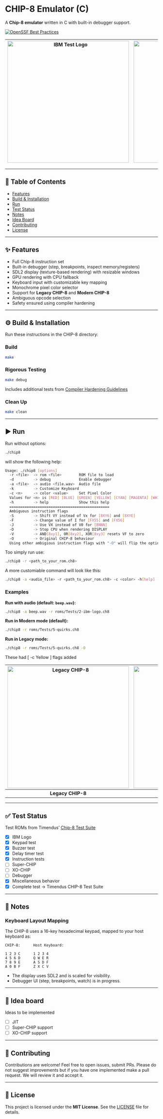 <h1>CHIP-8 Emulator (C)</h1>

<p>
A <strong>Chip-8 emulator</strong> written in C with built-in debugger support.
</p>

[![OpenSSF Best Practices](https://www.bestpractices.dev/projects/11080/badge)](https://www.bestpractices.dev/projects/11080)

| <img src="https://github.com/user-attachments/assets/e660f2ec-2bdc-4133-990e-97bdd3d6c9aa" alt="IBM Test Logo" width="400"/> | <img src="https://github.com/user-attachments/assets/3a6db82d-834c-4944-86b9-c19424ae63b3" alt="Second Screenshot" width="400"/> |
|:---:|:---:|


---

## 📖 Table of Contents
- [Features](#-features)
- [Build & Installation](https://github.com/Afsan-z47/CHIP-8/blob/main/README.md#%EF%B8%8F-build--installation)
- [Run](https://github.com/Afsan-z47/CHIP-8/blob/main/README.md#%EF%B8%8F-build--installation)
- [Test Status](#-test-status)
- [Notes](#-notes)
- [Idea Board](https://github.com/Afsan-z47/CHIP-8/blob/main/README.md#%EF%B8%8F-build--installation)
- [Contributing](#-contributing)
- [License](#-license)

---

## ✨ Features
- Full Chip-8 instruction set
- Built-in debugger (step, breakpoints, inspect memory/registers)
- SDL2 display (texture-based rendering) with resizable windows
- GPU rendering with CPU fallback
- Keyboard input with customizable key mapping
- Monochrome pixel color selector
- Support for **Legacy CHIP-8** and **Modern CHIP-8**
- Ambiguous opcode selection
- Safety ensured using compiler hardening

---

## ⚙️ Build & Installation

Run these instructions in the CHIP-8 directory:

### Build
```sh
make
````

### Rigorous Testing

```sh
make debug
```

Includes additional tests from
[Compiler Hardening Guidelines](https://best.openssf.org/Compiler-Hardening-Guides/Compiler-Options-Hardening-Guide-for-C-and-C++.html)

### Clean Up

```sh
make clean
```

---

## ▶️ Run

Run without options:

```sh
./chip8
```
will show the following help:
```sh
Usage: ./chip8 [options]
  -r <file>  -> rom <file>        ROM file to load
  -d 	     -> debug             Enable debugger
  -a <file>  -> audio <file.wav>  Audio file
  -k 	     -> Customize Keyboard
  -c <n>     -> color <value>     Set Pixel Color
  Values for <n> is [RED] [BLUE] [GREEN] [YELLOW] [CYAN] [MAGENTA] [WHITE](default) 
  -h 	     -> help              Show this help
  ==============================================
  Ambiguous instruction flags
  -S 	     -> Shift VY instead of Vx for [8XY6] and [8XYE]
  -F 	     -> Change value of I for [FX55] and [FX56]
  -J 	     -> Use VX instead of V0 for [BNNN]
  -D 	     -> Stop CPU when rendering DISPLAY
  -V 	     -> AND[8xy1], OR[8xy2], XOR[8xy3] resets VF to zero
  -O 	     -> Original CHIP-8 behaviour
  Using other ambigious instruction flags with "-O" will flip the optins
```
Too simply run use:
```sh
./chip8 -r <path_to_your_rom.ch8>
```

A more customiable command will look like this:
```sh
./chip8 -a <audio_file> -r <path_to_your_rom.ch8> -c <color> -h[help] -SFJDV[Alike ambiguous instruction flags] -k[this ones for keyboard]
```

### Examples

**Run with audio (default: `beep.wav`):**

```sh
./chip8 -a beep.wav -r roms/Tests/2-ibm-logo.ch8
```

**Run in Modern mode (default):**

```sh
./chip8 -r roms/Tests/5-quirks.ch8
```

**Run in Legacy mode:**

```sh
./chip8 -r roms/Tests/5-quirks.ch8 -O
```

These had [ -c Yellow ] flags added

| <img src="https://github.com/user-attachments/assets/5b2d2d4b-7d62-4603-88de-d93891b9c555" alt="Legacy CHIP-8" width="400"/> | <img src="https://github.com/user-attachments/assets/020e2f7a-0f3b-4362-8f99-d0fa6a0cc7a1" alt="Modern CHIP-8" width="400"/> |
| :--------------------------------------------------------------------------------------------------------------------------: | :--------------------------------------------------------------------------------------------------------------------------: |
|                                                       **Legacy CHIP-8**                                                      |                                                       **Modern CHIP-8**                                                      |

---

## ✅ Test Status

Test ROMs from Timendus’ [Chip-8 Test Suite](https://github.com/Timendus/chip8-test-suite?tab=readme-ov-file#keypad-test)

* [x] IBM Logo
* [x] Keypad test
* [x] Buzzer test
* [x] Delay timer test
* [x] Instruction tests
* [ ] Super-CHIP
* [ ] XO-CHIP
* [ ] Debugger
* [x] Miscellaneous behavior
* [x] Complete test → Timendus CHIP-8 Test Suite

---

## 📝 Notes

### Keyboard Layout Mapping

The CHIP-8 uses a 16-key hexadecimal keypad, mapped to your host keyboard as:

```
CHIP-8:      Host Keyboard:

1 2 3 C      1 2 3 4
4 5 6 D      Q W E R
7 8 9 E      A S D F
A 0 B F      Z X C V
```

* The display uses SDL2 and is scaled for visibility.
* Debugger UI (step, breakpoints, watch) is in progress.

---

## 🚀 Idea board

Ideas to be implemented

* [ ] JIT
* [ ] Super-CHIP support
* [ ] XO-CHIP support

---

## 🤝 Contributing

Contributions are welcome!
Feel free to open issues, submit PRs. Please do not suggest improvements but if you have one implemented make a pull request. We will review it and accept it.

---

## 📜 License

This project is licensed under the **MIT License**.
See the [LICENSE](LICENSE) file for details.
